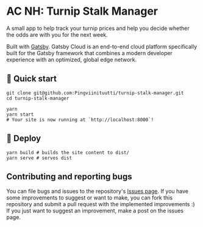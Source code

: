 # AC NH: Turnip Stalk Manager

A small app to help track your turnip prices and help you decide whether the odds are with you for the next week.

Built with [Gatsby](https://www.gatsbyjs.com/docs/quick-start/).
Gatsby Cloud is an end-to-end cloud platform specifically built for the Gatsby framework that combines a modern developer experience with an optimized, global edge network.

## 🚀 Quick start

```shell
git clone git@github.com:Pingviinituutti/turnip-stalk-manager.git
cd turnip-stalk-manager

yarn
yarn start
# Your site is now running at `http://localhost:8000`!
```

## 💫 Deploy

```shell
yarn build # builds the site content to dist/
yarn serve # serves dist
```

## Contributing and reporting bugs

You can file bugs and issues to the repository's [Issues page](https://github.com/Pingviinituutti/turnip-stalk-manager/issues).
If you have some improvements to suggest or want to make, you can fork this repository and submit a pull request with the implemented improvements :) If you just want to suggest an improvement, make a post on the issues page.